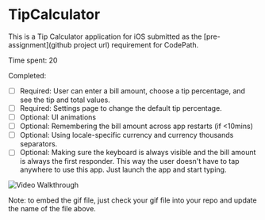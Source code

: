 # TipCalculator

This is a Tip Calculator application for iOS submitted as the [pre-assignment](github project url) requirement for CodePath.

Time spent: 20

Completed:

* [ ] Required: User can enter a bill amount, choose a tip percentage, and see the tip and total values.
* [ ] Required: Settings page to change the default tip percentage.
* [ ] Optional: UI animations
* [ ] Optional: Remembering the bill amount across app restarts (if <10mins)
* [ ] Optional: Using locale-specific currency and currency thousands separators.
* [ ] Optional: Making sure the keyboard is always visible and the bill amount is always the first responder. This way the user doesn't have to tap anywhere to use this app. Just launch the app and start typing.

![Video Walkthrough](Walkthrough.gif)

Note: to embed the gif file, just check your gif file into your repo and update the name of the file above.
